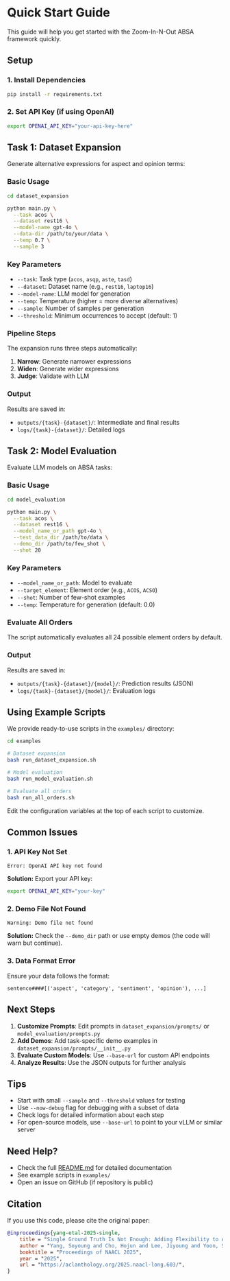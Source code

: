# Quick Start Guide

This guide will help you get started with the Zoom-In-N-Out ABSA framework quickly.

## Setup

### 1. Install Dependencies

```bash
pip install -r requirements.txt
```

### 2. Set API Key (if using OpenAI)

```bash
export OPENAI_API_KEY="your-api-key-here"
```

## Task 1: Dataset Expansion

Generate alternative expressions for aspect and opinion terms:

### Basic Usage

```bash
cd dataset_expansion

python main.py \
  --task acos \
  --dataset rest16 \
  --model-name gpt-4o \
  --data-dir /path/to/your/data \
  --temp 0.7 \
  --sample 3
```

### Key Parameters

- `--task`: Task type (`acos`, `asqp`, `aste`, `tasd`)
- `--dataset`: Dataset name (e.g., `rest16`, `laptop16`)
- `--model-name`: LLM model for generation
- `--temp`: Temperature (higher = more diverse alternatives)
- `--sample`: Number of samples per generation
- `--threshold`: Minimum occurrences to accept (default: 1)

### Pipeline Steps

The expansion runs three steps automatically:
1. **Narrow**: Generate narrower expressions
2. **Widen**: Generate wider expressions
3. **Judge**: Validate with LLM

### Output

Results are saved in:
- `outputs/{task}-{dataset}/`: Intermediate and final results
- `logs/{task}-{dataset}/`: Detailed logs

## Task 2: Model Evaluation

Evaluate LLM models on ABSA tasks:

### Basic Usage

```bash
cd model_evaluation

python main.py \
  --task acos \
  --dataset rest16 \
  --model_name_or_path gpt-4o \
  --test_data_dir /path/to/data \
  --demo_dir /path/to/few_shot \
  --shot 20
```

### Key Parameters

- `--model_name_or_path`: Model to evaluate
- `--target_element`: Element order (e.g., `ACOS`, `ACSO`)
- `--shot`: Number of few-shot examples
- `--temp`: Temperature for generation (default: 0.0)

### Evaluate All Orders

The script automatically evaluates all 24 possible element orders by default.

### Output

Results are saved in:
- `outputs/{task}-{dataset}/{model}/`: Prediction results (JSON)
- `logs/{task}-{dataset}/{model}/`: Evaluation logs

## Using Example Scripts

We provide ready-to-use scripts in the `examples/` directory:

```bash
cd examples

# Dataset expansion
bash run_dataset_expansion.sh

# Model evaluation
bash run_model_evaluation.sh

# Evaluate all orders
bash run_all_orders.sh
```

Edit the configuration variables at the top of each script to customize.

## Common Issues

### 1. API Key Not Set

```
Error: OpenAI API key not found
```

**Solution:** Export your API key:
```bash
export OPENAI_API_KEY="your-key"
```

### 2. Demo File Not Found

```
Warning: Demo file not found
```

**Solution:** Check the `--demo_dir` path or use empty demos (the code will warn but continue).

### 3. Data Format Error

Ensure your data follows the format:
```
sentence####[('aspect', 'category', 'sentiment', 'opinion'), ...]
```

## Next Steps

1. **Customize Prompts**: Edit prompts in `dataset_expansion/prompts/` or `model_evaluation/prompts.py`
2. **Add Demos**: Add task-specific demo examples in `dataset_expansion/prompts/__init__.py`
3. **Evaluate Custom Models**: Use `--base-url` for custom API endpoints
4. **Analyze Results**: Use the JSON outputs for further analysis

## Tips

- Start with small `--sample` and `--threshold` values for testing
- Use `--now-debug` flag for debugging with a subset of data
- Check logs for detailed information about each step
- For open-source models, use `--base-url` to point to your vLLM or similar server

## Need Help?

- Check the full [README.md](README.md) for detailed documentation
- See example scripts in `examples/`
- Open an issue on GitHub (if repository is public)

## Citation

If you use this code, please cite the original paper:

```bibtex
@inproceedings{yang-etal-2025-single,
    title = "Single Ground Truth Is Not Enough: Adding Flexibility to Aspect-Based Sentiment Analysis Evaluation",
    author = "Yang, Soyoung and Cho, Hojun and Lee, Jiyoung and Yoon, Sohee and Choi, Edward and Choo, Jaegul and Cho, Won Ik",
    booktitle = "Proceedings of NAACL 2025",
    year = "2025",
    url = "https://aclanthology.org/2025.naacl-long.603/",
}
```
